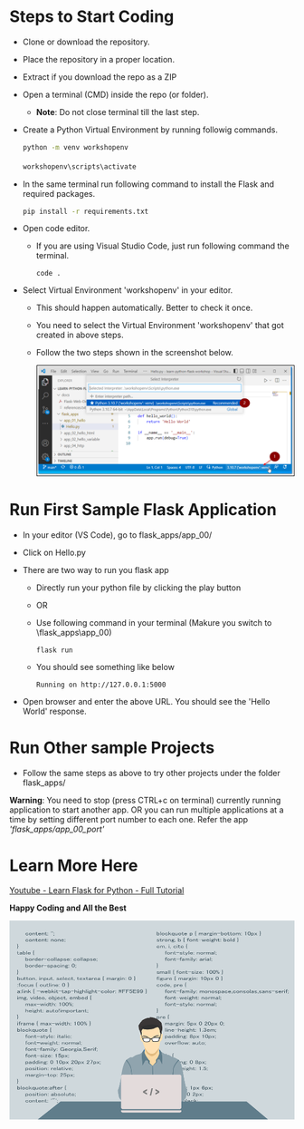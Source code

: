 # Steps to Start Coding

* Clone or download the repository.
* Place the repository in a proper location.
* Extract if you download the repo as a ZIP
* Open a terminal (CMD) inside the repo (or folder).

    * **Note**: Do not close terminal till the last step.

* Create a Python Virtual Environment by running followig commands.

    ```bash
    python -m venv workshopenv

    workshopenv\scripts\activate
    ```

* In the same terminal run following command to install the Flask and required packages.

    ```bash
    pip install -r requirements.txt
    ```

* Open code editor.

    * If you are using Visual Studio Code, just run following command the terminal.

        ```
        code .
        ```

* Select Virtual Environment 'workshopenv' in your editor.

    * This should happen automatically. Better to check it once.
    * You need to select the Virtual Environment 'workshopenv' that got created in above steps.
    * Follow the two steps shown in the screenshot below.

        ![Select Virtual Environment](./docs/images/select_venv.png)

# Run First Sample Flask Application

* In your editor (VS Code), go to flask_apps/app_00/
* Click on Hello.py
* There are two way to run you flask app

    * Directly run your python file by clicking the play button
    * OR
    * Use following command in your terminal (Makure you switch to \flask_apps\app_00)

        ```
        flask run
        ```
    * You should see something like below

        ```
        Running on http://127.0.0.1:5000
        ```
* Open browser and enter the above URL. You should see the 'Hello World' response.


# Run Other sample Projects

* Follow the same steps as above to try other projects under the folder flask_apps/

**Warning**: You need to stop (press CTRL+c on terminal) currently running application to start another app. OR you can run multiple applications at a time by setting different port number to each one. Refer the app *'flask_apps/app_00_port'*


# Learn More Here

<a href="http://www.youtube.com/watch?feature=player_embedded&v=Z1RJmh_OqeA
" target="_blank">Youtube - Learn Flask for Python - Full Tutorial</a>

**Happy Coding and All the Best**

![Happy Coding](./docs/images/happy_coding.webp)
